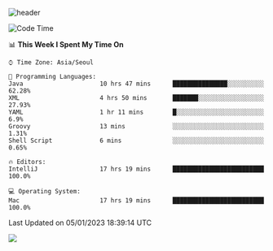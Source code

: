 ![header](https://capsule-render.vercel.app/api?type=Egg&color=timeAuto&height=300&section=header&text=PoPo&fontSize=90&animation=fadeIn)

  <!--START_SECTION:waka-->
![Code Time](http://img.shields.io/badge/Code%20Time-405%20hrs%2029%20mins-blue)

📊 **This Week I Spent My Time On** 

```text
⌚︎ Time Zone: Asia/Seoul

💬 Programming Languages: 
Java                     10 hrs 47 mins      ███████████████░░░░░░░░░░   62.28% 
XML                      4 hrs 50 mins       ███████░░░░░░░░░░░░░░░░░░   27.93% 
YAML                     1 hr 11 mins        █░░░░░░░░░░░░░░░░░░░░░░░░   6.9% 
Groovy                   13 mins             ░░░░░░░░░░░░░░░░░░░░░░░░░   1.31% 
Shell Script             6 mins              ░░░░░░░░░░░░░░░░░░░░░░░░░   0.65%

🔥 Editors: 
IntelliJ                 17 hrs 19 mins      █████████████████████████   100.0%

💻 Operating System: 
Mac                      17 hrs 19 mins      █████████████████████████   100.0%

```


 Last Updated on 05/01/2023 18:39:14 UTC
<!--END_SECTION:waka-->



<img src="https://capsule-render.vercel.app/api?type=Egg&color=timeAuto&height=300&section=footer&text=PoPo&fontSize=90&animation=fadeIn&reversal=true" />
